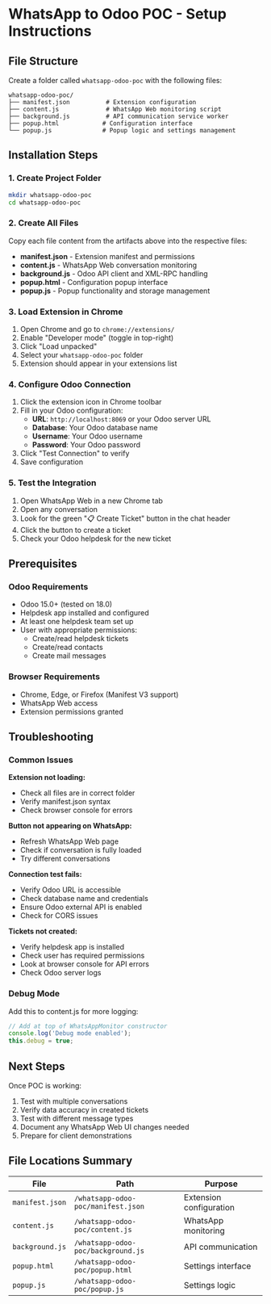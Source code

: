 # WhatsApp to Odoo POC - Setup Instructions

## File Structure

Create a folder called `whatsapp-odoo-poc` with the following files:

```
whatsapp-odoo-poc/
├── manifest.json          # Extension configuration
├── content.js             # WhatsApp Web monitoring script
├── background.js          # API communication service worker
├── popup.html            # Configuration interface
└── popup.js              # Popup logic and settings management
```

## Installation Steps

### 1. Create Project Folder
```bash
mkdir whatsapp-odoo-poc
cd whatsapp-odoo-poc
```

### 2. Create All Files
Copy each file content from the artifacts above into the respective files:

- **manifest.json** - Extension manifest and permissions
- **content.js** - WhatsApp Web conversation monitoring
- **background.js** - Odoo API client and XML-RPC handling
- **popup.html** - Configuration popup interface
- **popup.js** - Popup functionality and storage management

### 3. Load Extension in Chrome
1. Open Chrome and go to `chrome://extensions/`
2. Enable "Developer mode" (toggle in top-right)
3. Click "Load unpacked"
4. Select your `whatsapp-odoo-poc` folder
5. Extension should appear in your extensions list

### 4. Configure Odoo Connection
1. Click the extension icon in Chrome toolbar
2. Fill in your Odoo configuration:
   - **URL**: `http://localhost:8069` or your Odoo server URL
   - **Database**: Your Odoo database name
   - **Username**: Your Odoo username
   - **Password**: Your Odoo password
3. Click "Test Connection" to verify
4. Save configuration

### 5. Test the Integration
1. Open WhatsApp Web in a new Chrome tab
2. Open any conversation
3. Look for the green "📋 Create Ticket" button in the chat header
4. Click the button to create a ticket
5. Check your Odoo helpdesk for the new ticket

## Prerequisites

### Odoo Requirements
- Odoo 15.0+ (tested on 18.0)
- Helpdesk app installed and configured
- At least one helpdesk team set up
- User with appropriate permissions:
  - Create/read helpdesk tickets
  - Create/read contacts
  - Create mail messages

### Browser Requirements
- Chrome, Edge, or Firefox (Manifest V3 support)
- WhatsApp Web access
- Extension permissions granted

## Troubleshooting

### Common Issues

**Extension not loading:**
- Check all files are in correct folder
- Verify manifest.json syntax
- Check browser console for errors

**Button not appearing on WhatsApp:**
- Refresh WhatsApp Web page
- Check if conversation is fully loaded
- Try different conversations

**Connection test fails:**
- Verify Odoo URL is accessible
- Check database name and credentials
- Ensure Odoo external API is enabled
- Check for CORS issues

**Tickets not created:**
- Verify helpdesk app is installed
- Check user has required permissions
- Look at browser console for API errors
- Check Odoo server logs

### Debug Mode
Add this to content.js for more logging:
```javascript
// Add at top of WhatsAppMonitor constructor
console.log('Debug mode enabled');
this.debug = true;
```

## Next Steps

Once POC is working:
1. Test with multiple conversations
2. Verify data accuracy in created tickets
3. Test with different message types
4. Document any WhatsApp Web UI changes needed
5. Prepare for client demonstrations

## File Locations Summary

| File | Path | Purpose |
|------|------|---------|
| `manifest.json` | `/whatsapp-odoo-poc/manifest.json` | Extension configuration |
| `content.js` | `/whatsapp-odoo-poc/content.js` | WhatsApp monitoring |
| `background.js` | `/whatsapp-odoo-poc/background.js` | API communication |
| `popup.html` | `/whatsapp-odoo-poc/popup.html` | Settings interface |
| `popup.js` | `/whatsapp-odoo-poc/popup.js` | Settings logic |
